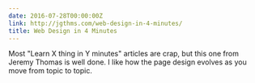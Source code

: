 ```yaml
---
date: 2016-07-28T00:00:00Z
link: http://jgthms.com/web-design-in-4-minutes/
title: Web Design in 4 Minutes
---
```


Most "Learn X thing in Y minutes" articles are crap, but this one from Jeremy Thomas is well done. I like how the page design evolves as you move from topic to topic. 